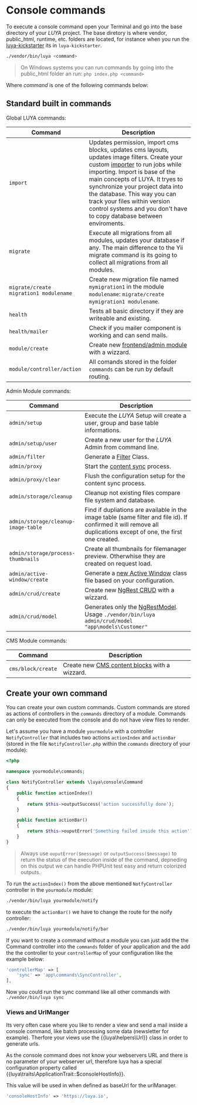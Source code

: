 # Console commands

To execute a console command open your Terminal and go into the base directory of your *LUYA* project. The base diretory is where vendor, public_html, runtime, etc. folders are located, for instance when you run the [luya-kickstarter](install.md) its in `luya-kickstarter`.

```sh
./vendor/bin/luya <command>
```

> On Windows systems you can run commands by going into the public_html folder an run: `php index.php <command>`

Where *command* is one of the following commands below:

## Standard built in commands

Global LUYA commands:

|Command|Description
|--------|---------
|`import`|Updates permission, import cms blocks, updates cms layouts, updates image filters. Create your custom [importer](app-module.md#import-method) to run jobs while importing. Import is base of the main concepts of LUYA. It tryes to synchronize your project data into the database. This way you can track your files within version control systems and you don't have to copy database between enviroments.
|`migrate`|Execute all migrations from all modules, updates your database if any. The main difference to the Yii migrate command is its going to collect all migrations from all modules.
|`migrate/create migration1 modulename`|Create new migration file named `mymigration1` in the module `modulename`: `migrate/create mymigration1 modulename`.
|`health`|Tests all basic directory if they are writeable and existing.
|`health/mailer`|Check if you mailer component is working and can send mails.
|`module/create`|Create new [frontend/admin module](app-module.md) with a wizzard.
|`module/controller/action`|All comands stored in the folder `commands` can be run by default routing.

Admin Module commands:

|Command|Description
|---    |---
|`admin/setup`|Execute the *LUYA* Setup will create a user, group and base table informations.
|`admin/setup/user`|Create a new user for the *LUYA* Admin from command line.
|`admin/filter`|Generate a [Filter](app-filters.md) Class.
|`admin/proxy`|Start the [content sync](concept-depandsync) process.
|`admin/proxy/clear`|Flush the configuration setup for the content sync process.
|`admin/storage/cleanup`|Cleanup not existing files compare file system and database.
|`admin/storage/cleanup-image-table`|Find if dupliations are available in the image table (same filter and file id). If confirmed it will remove all duplications except of one, the first one created.
|`admin/storage/process-thumbnails`|Create all thumbnails for filemanager preview. Otherwhise they are created on request load.
|`admin/active-window/create`|Generate a [new Active Window](ngrest-activewindow.md) class file based on your configuration.
|`admin/crud/create`|Create new [NgRest CRUD](ngrest-concept.md) with a wizzard.
|`admin/crud/model`|Generates only the [NgRestModel](ngrest-model.md). Usage `./vendor/bin/luya admin/crud/model "app\models\Customer"` 

CMS Module commands:

|Command|Description
|---    |---
|`cms/block/create`|Create new [CMS content blocks](app-blocks.md) with a wizzard.


## Create your own command

You can create your own custom commands. Custom commands are stored as actions of controllers in the `commands` directory of a module. Commands can only be executed from the console and do not have view files to render.

Let's assume you have a module `yourmodule` with a controller `NotifyController` that includes two actions `actionIndex` and `actionBar` (stored in the file `NotifyController.php` within the `commands` directory of your module):


```php
<?php

namespace yourmodule\commands;

class NotifyController extends \luya\console\Command
{
    public function actionIndex()
    {
        return $this->outputSuccess('action successfully done');
    }

    public function actionBar()
    {
        return $this->ouputError('Something failed inside this action');
    }
}
```

> Always use `ouputError($message)` or `outputSuccess($message)` to return the status of the execution inside of the command, depneding on this output we can handle PHPUnit test easy and return colorized outputs.

To run the `actionIndex()` from the above mentioned `NotfyController` controller in the `yourmodule` module:

```sh
./vendor/bin/luya yourmodule/notify
```

to execute the `actionBar()` we have to change the route for the noify controller:

```sh
./vendor/bin/luya yourmodule/notify/bar
```

If you want to create a command without a module you can just add the the Command controller into the `commands` folder of your application and the add the the controller to your `controllerMap` of your configuration like the example below:

```php
'controllerMap' => [
    'sync' => 'app\commands\SyncController',
],
```

Now you could run the sync command like all other commands with `./vendor/bin/luya sync`

### Views and UrlManger

Its very often case where you like to render a view and send a mail inside a console command, like batch processing some data (newsletter for example). Therfore your views use the {{luya\helpers\Url}} class in order to generate urls.

As the console command does not know your webservers URL and there is no parameter of your webserver url, therefore luya has a special configuration property called {{luya\traits\ApplicationTrait::$consoleHostInfo}}.

This value will be used in when defined as baseUrl for the urlManager.

```php
'consoleHostInfo' => 'https://luya.io',
```
